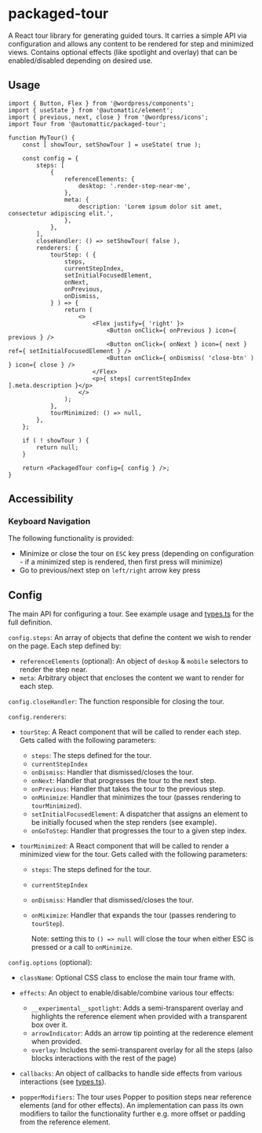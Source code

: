 # packaged-tour

A React tour library for generating guided tours. It carries a simple API via configuration and allows any content to be rendered for step and minimized views. Contains optional effects (like spotlight and overlay) that can be enabled/disabled depending on desired use.

## Usage

```
import { Button, Flex } from '@wordpress/components';
import { useState } from '@automattic/element';
import { previous, next, close } from '@wordpress/icons';
import Tour from '@automattic/packaged-tour';

function MyTour() {
	const [ showTour, setShowTour ] = useState( true );

	const config = {
		steps: [
			{
				referenceElements: {
					desktop: '.render-step-near-me',
				},
				meta: {
					description: 'Lorem ipsum dolor sit amet, consectetur adipiscing elit.',
				},
			},
		],
		closeHandler: () => setShowTour( false ),
		renderers: {
			tourStep: ( {
				steps,
				currentStepIndex,
				setInitialFocusedElement,
				onNext,
				onPrevious,
				onDismiss,
			} ) => {
				return (
					<>
						<Flex justify={ 'right' }>
							<Button onClick={ onPrevious } icon={ previous } />
							<Button onClick={ onNext } icon={ next } ref={ setInitialFocusedElement } />
							<Button onClick={ onDismiss( 'close-btn' ) } icon={ close } />
						</Flex>
						<p>{ steps[ currentStepIndex ].meta.description }</p>
					</>
				);
			},
			tourMinimized: () => null,
		},
	};

	if ( ! showTour ) {
		return null;
	}

	return <PackagedTour config={ config } />;
}

```

## Accessibility

### Keyboard Navigation

The following functionality is provided:

- Minimize or close the tour on `ESC` key press (depending on configuration - if a minimized step is rendered, then first press will minimize)
- Go to previous/next step on `left/right` arrow key press

## Config

The main API for configuring a tour. See example usage and  [types.ts](./src/types.ts) for the full definition.

`config.steps`: An array of objects that define the content we wish to render on the page. Each step defined by:

- `referenceElements` (optional): An object of `deskop` & `mobile` selectors to render the step near.
- `meta`: Arbitrary object that encloses the content we want to render for each step.

`config.closeHandler`: The function responsible for closing the tour.

`config.renderers`:

- `tourStep`: A React component that will be called to render each step. Gets called with the following parameters:
  - `steps`: The steps defined for the tour.
  - `currentStepIndex`
  - `onDismiss`: Handler that dismissed/closes the tour.
  - `onNext`: Handler that progresses the tour to the next step.
  - `onPrevious`: Handler that takes the tour to the previous step.
  - `onMinimize`: Handler that minimizes the tour (passes rendering to `tourMinimized`).
  - `setInitialFocusedElement`: A dispatcher that assigns an element to be initially focused when the step renders (see example).
  - `onGoToStep`: Handler that progresses the tour to a given step index.

- `tourMinimized`: A React component that will be called to render a minimized view for the tour. Gets called with the following parameters:
  - `steps`: The steps defined for the tour.
  - `currentStepIndex`
  - `onDismiss`: Handler that dismissed/closes the tour.
  - `onMiximize`: Handler that expands the tour (passes rendering to `tourStep`).

    Note: setting this to `() => null` will close the tour when either ESC is pressed or a call to `onMinimize`.

`config.options` (optional):

- `className`: Optional CSS class to enclose the main tour frame with.

- `effects`: An object to enable/disable/combine various tour effects:

  - `__experimental__spotlight`: Adds a semi-transparent overlay and highlights the reference element when provided with a transparent box over it.
  - `arrowIndicator`: Adds an arrow tip pointing at the rederence element when provided.
  - `overlay`: Includes the semi-transparent overlay for all the steps (also blocks interactions with the rest of the page)

- `callbacks`: An object of callbacks to handle side effects from various interactions (see [types.ts](./src/types.ts)).

- `popperModifiers`: The tour uses Popper to position steps near reference elements (and for other effects). An implementation can pass its own modifiers to tailor the functionality further e.g. more offset or padding from the reference element.

